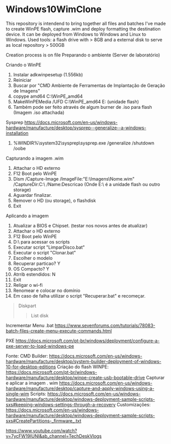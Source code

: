 # Windows10WimClone
This repository is intendend to bring together all files and batches I've made to create WinPE flash, capture .wim and deploy formatting the destination device. It can be deployed from Windows to Windows and Linux to Windows.
Used tools: a flash drive with > 8GB and a external disk to serve as local repository > 500GB

Creation process is on file Preparando o ambiente (Server de laboratório)

Criando o WinPE
1. Instalar adkwinpesetup (1.556kb)
2. Reiniciar
3. Buscar por "CMD Ambiente de Ferramentas de Implantação de Geração de Imagens"
4. copype amd64 C:\WinPE_amd64
5. MakeWinPEMedia /UFD C:\WinPE_amd64 E: (unidade flash)
6. Também pode ser feito através de algum burner de .iso para flash (Imagem .iso attachada)


Sysprep
https://docs.microsoft.com/en-us/windows-hardware/manufacture/desktop/sysprep--generalize--a-windows-installation

1. %WINDIR%\system32\sysprep\sysprep.exe /generalize /shutdown /oobe

Capturando a imagem .wim
1. Attachar o HD externo
2. F12 Boot pelo WinPE
3. Dism /Capture-Image /ImageFile:"E:\Imagens\Nome.wim" /CaptureDir:C:\ /Name:Descricao
	(Onde E:\ é a unidade flash ou outro storage)
4. Aguardar finalizar.
5. Remover o HD (ou storage), o flashdisk
6. Exit

Aplicando a imagem
1. Atualizar a BIOS e Chipset. (testar nos novos antes de atualizar)
2. Attachar o HD externo
3. F12 Boot pelo WinPE
4. D:\ para acessar os scripts
5. Executar script "LimparDisco.bat"
6. Executar o script "Clonar.bat"
7. Escolher o modelo
8. Recuperar particao? Y
9. OS Compacto?  Y
10. Atrrib estendidos: N
11. Exit
12. Religar o wi-fi
13. Renomear e colocar no domínio
14. Em caso de falha utilizar o script "Recuperar.bat" e recomeçar.

> Diskpart
>> List disk


Incrementar Menu .bat
https://www.sevenforums.com/tutorials/78083-batch-files-create-menu-execute-commands.html

PXE
https://docs.microsoft.com/pt-br/windows/deployment/configure-a-pxe-server-to-load-windows-pe


Fonte:
CMD Builder: https://docs.microsoft.com/en-us/windows-hardware/manufacture/desktop/system-builder-deployment-of-windows-10-for-desktop-editions
Criação do flash WINPE: https://docs.microsoft.com/pt-br/windows-hardware/manufacture/desktop/winpe-create-usb-bootable-drive
Capturar e aplicar a imagem . wim https://docs.microsoft.com/en-us/windows-hardware/manufacture/desktop/capture-and-apply-windows-using-a-single-wim
Scripts: https://docs.microsoft.com/en-us/windows-hardware/manufacture/desktop/windows-deployment-sample-scripts-sxs#keeping-windows-settings-through-a-recovery
Customizações: https://docs.microsoft.com/en-us/windows-hardware/manufacture/desktop/windows-deployment-sample-scripts-sxs#CreatePartitions-_firmware_.txt

https://www.youtube.com/watch?v=7ycFW19IUNI&ab_channel=TechDeskVlogs

